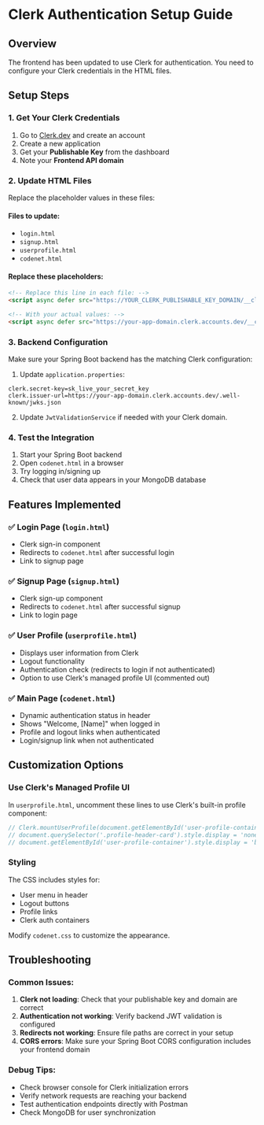 # Clerk Authentication Setup Guide

## Overview
The frontend has been updated to use Clerk for authentication. You need to configure your Clerk credentials in the HTML files.

## Setup Steps

### 1. Get Your Clerk Credentials
1. Go to [Clerk.dev](https://clerk.dev) and create an account
2. Create a new application
3. Get your **Publishable Key** from the dashboard
4. Note your **Frontend API domain** 

### 2. Update HTML Files
Replace the placeholder values in these files:

#### Files to update:
- `login.html`
- `signup.html` 
- `userprofile.html`
- `codenet.html`

#### Replace these placeholders:
```html
<!-- Replace this line in each file: -->
<script async defer src="https://YOUR_CLERK_PUBLISHABLE_KEY_DOMAIN/__clerk/js/clerk.browser.js" data-clerk-publishable-key="pk_live_YOUR_CLERK_PUBLISHABLE_KEY"></script>

<!-- With your actual values: -->
<script async defer src="https://your-app-domain.clerk.accounts.dev/__clerk/js/clerk.browser.js" data-clerk-publishable-key="pk_live_your_actual_publishable_key"></script>
```

### 3. Backend Configuration
Make sure your Spring Boot backend has the matching Clerk configuration:

1. Update `application.properties`:
```properties
clerk.secret-key=sk_live_your_secret_key
clerk.issuer-url=https://your-app-domain.clerk.accounts.dev/.well-known/jwks.json
```

2. Update `JwtValidationService` if needed with your Clerk domain.

### 4. Test the Integration
1. Start your Spring Boot backend
2. Open `codenet.html` in a browser
3. Try logging in/signing up
4. Check that user data appears in your MongoDB database

## Features Implemented

### ✅ Login Page (`login.html`)
- Clerk sign-in component
- Redirects to `codenet.html` after successful login
- Link to signup page

### ✅ Signup Page (`signup.html`) 
- Clerk sign-up component
- Redirects to `codenet.html` after successful signup
- Link to login page

### ✅ User Profile (`userprofile.html`)
- Displays user information from Clerk
- Logout functionality
- Authentication check (redirects to login if not authenticated)
- Option to use Clerk's managed profile UI (commented out)

### ✅ Main Page (`codenet.html`)
- Dynamic authentication status in header
- Shows "Welcome, [Name]" when logged in
- Profile and logout links when authenticated
- Login/signup link when not authenticated

## Customization Options

### Use Clerk's Managed Profile UI
In `userprofile.html`, uncomment these lines to use Clerk's built-in profile component:
```javascript
// Clerk.mountUserProfile(document.getElementById('user-profile-container'));
// document.querySelector('.profile-header-card').style.display = 'none';
// document.getElementById('user-profile-container').style.display = 'block';
```

### Styling
The CSS includes styles for:
- User menu in header
- Logout buttons
- Profile links
- Clerk auth containers

Modify `codenet.css` to customize the appearance.

## Troubleshooting

### Common Issues:
1. **Clerk not loading**: Check that your publishable key and domain are correct
2. **Authentication not working**: Verify backend JWT validation is configured
3. **Redirects not working**: Ensure file paths are correct in your setup
4. **CORS errors**: Make sure your Spring Boot CORS configuration includes your frontend domain

### Debug Tips:
- Check browser console for Clerk initialization errors
- Verify network requests are reaching your backend
- Test authentication endpoints directly with Postman
- Check MongoDB for user synchronization
